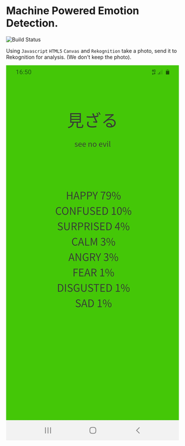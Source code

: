 Machine Powered Emotion Detection.
===================



![Build Status](https://codebuild.ap-southeast-2.amazonaws.com/badges?uuid=eyJlbmNyeXB0ZWREYXRhIjoiemVjcWU0KzAycWN4MW41Q0k2bkZaNWRLNjRhamNjckRpTGpwYWJhdXFPWSthZDlaVUFkaFZXZXE0K0svakU4TFk4T01tdUtLS1ZWdGNvY1E2TVArWUo4PSIsIml2UGFyYW1ldGVyU3BlYyI6InlaWXdKL21IZFBoSmEvNjEiLCJtYXRlcmlhbFNldFNlcmlhbCI6MX0%3D&branch=master)



Using `Javascript` `HTML5` `Canvas` and `Rekognition` take a photo, send it to Rekognition for analysis.  (We don't keep the photo).



![example](example.jpg)

